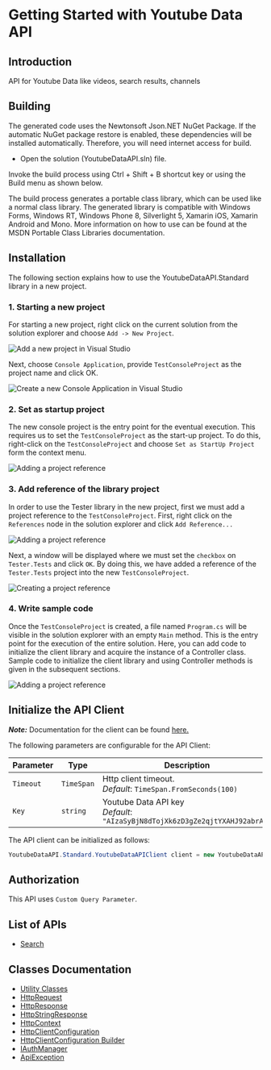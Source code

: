 
# Getting Started with Youtube Data API

## Introduction

API for Youtube Data like videos, search results, channels

## Building

The generated code uses the Newtonsoft Json.NET NuGet Package. If the automatic NuGet package restore is enabled, these dependencies will be installed automatically. Therefore, you will need internet access for build.

* Open the solution (YoutubeDataAPI.sln) file.

Invoke the build process using Ctrl + Shift + B shortcut key or using the Build menu as shown below.

The build process generates a portable class library, which can be used like a normal class library. The generated library is compatible with Windows Forms, Windows RT, Windows Phone 8, Silverlight 5, Xamarin iOS, Xamarin Android and Mono. More information on how to use can be found at the MSDN Portable Class Libraries documentation.

## Installation

The following section explains how to use the YoutubeDataAPI.Standard library in a new project.

### 1. Starting a new project

For starting a new project, right click on the current solution from the solution explorer and choose `Add -> New Project`.

![Add a new project in Visual Studio](https://apidocs.io/illustration/cs?workspaceFolder=Youtube%20Data%20API-CSharp&workspaceName=YoutubeDataAPI&projectName=YoutubeDataAPI.Standard&rootNamespace=YoutubeDataAPI.Standard&step=addProject)

Next, choose `Console Application`, provide `TestConsoleProject` as the project name and click OK.

![Create a new Console Application in Visual Studio](https://apidocs.io/illustration/cs?workspaceFolder=Youtube%20Data%20API-CSharp&workspaceName=YoutubeDataAPI&projectName=YoutubeDataAPI.Standard&rootNamespace=YoutubeDataAPI.Standard&step=createProject)

### 2. Set as startup project

The new console project is the entry point for the eventual execution. This requires us to set the `TestConsoleProject` as the start-up project. To do this, right-click on the `TestConsoleProject` and choose `Set as StartUp Project` form the context menu.

![Adding a project reference](https://apidocs.io/illustration/cs?workspaceFolder=Youtube%20Data%20API-CSharp&workspaceName=YoutubeDataAPI&projectName=YoutubeDataAPI.Standard&rootNamespace=YoutubeDataAPI.Standard&step=setStartup)

### 3. Add reference of the library project

In order to use the Tester library in the new project, first we must add a project reference to the `TestConsoleProject`. First, right click on the `References` node in the solution explorer and click `Add Reference...`

![Adding a project reference](https://apidocs.io/illustration/cs?workspaceFolder=Youtube%20Data%20API-CSharp&workspaceName=YoutubeDataAPI&projectName=YoutubeDataAPI.Standard&rootNamespace=YoutubeDataAPI.Standard&step=addReference)

Next, a window will be displayed where we must set the `checkbox` on `Tester.Tests` and click `OK`. By doing this, we have added a reference of the `Tester.Tests` project into the new `TestConsoleProject`.

![Creating a project reference](https://apidocs.io/illustration/cs?workspaceFolder=Youtube%20Data%20API-CSharp&workspaceName=YoutubeDataAPI&projectName=YoutubeDataAPI.Standard&rootNamespace=YoutubeDataAPI.Standard&step=createReference)

### 4. Write sample code

Once the `TestConsoleProject` is created, a file named `Program.cs` will be visible in the solution explorer with an empty `Main` method. This is the entry point for the execution of the entire solution. Here, you can add code to initialize the client library and acquire the instance of a Controller class. Sample code to initialize the client library and using Controller methods is given in the subsequent sections.

![Adding a project reference](https://apidocs.io/illustration/cs?workspaceFolder=Youtube%20Data%20API-CSharp&workspaceName=YoutubeDataAPI&projectName=YoutubeDataAPI.Standard&rootNamespace=YoutubeDataAPI.Standard&step=addCode)

## Initialize the API Client

**_Note:_** Documentation for the client can be found [here.](doc/client.md)

The following parameters are configurable for the API Client:

| Parameter | Type | Description |
|  --- | --- | --- |
| `Timeout` | `TimeSpan` | Http client timeout.<br>*Default*: `TimeSpan.FromSeconds(100)` |
| `Key` | `string` | Youtube Data API key<br>*Default*: `"AIzaSyBjN8dTojXk6zD3gZe2qjtYXAHJ92abrA8"` |

The API client can be initialized as follows:

```csharp
YoutubeDataAPI.Standard.YoutubeDataAPIClient client = new YoutubeDataAPI.Standard.YoutubeDataAPIClient.Builder().Build();
```

## Authorization

This API uses `Custom Query Parameter`.

## List of APIs

* [Search](doc/controllers/search.md)

## Classes Documentation

* [Utility Classes](doc/utility-classes.md)
* [HttpRequest](doc/http-request.md)
* [HttpResponse](doc/http-response.md)
* [HttpStringResponse](doc/http-string-response.md)
* [HttpContext](doc/http-context.md)
* [HttpClientConfiguration](doc/http-client-configuration.md)
* [HttpClientConfiguration Builder](doc/http-client-configuration-builder.md)
* [IAuthManager](doc/i-auth-manager.md)
* [ApiException](doc/api-exception.md)

